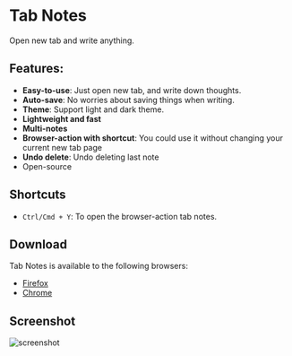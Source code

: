 # Tab Notes
Open new tab and write anything.

## Features:

* **Easy-to-use**: Just open new tab, and write down thoughts.
* **Auto-save**: No worries about saving things when writing.
* **Theme**: Support light and dark theme.
* **Lightweight and fast**
* **Multi-notes**
* **Browser-action with shortcut**: You could use it without changing your current new tab page
* **Undo delete**: Undo deleting last note
* Open-source

## Shortcuts

- `Ctrl/Cmd + Y`: To open the browser-action tab notes.

## Download

Tab Notes is available to the following browsers:
* [Firefox](https://addons.mozilla.org/firefox/addon/tab-notes/)
* [Chrome](https://chrome.google.com/webstore/detail/tab-notes/obnnegakmgonaiplaobihpmcjhlceeic)

## Screenshot

![screenshot](./screenshot.png)
